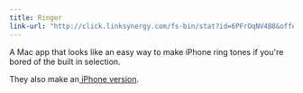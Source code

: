 ```yaml
---
title: Ringer
link-url: "http://click.linksynergy.com/fs-bin/stat?id=6PFrOqNV4B8&offerid=146261&type=3&subid=0&tmpid=1826&RD_PARM1=http%253A%252F%252Fitunes.apple.com%252Fca%252Fapp%252Fringer-ringtone-maker%252Fid402437824%253Fmt%253D12%2526uo%253D4%2526partnerId%253D30"
---
```

<p>A Mac app that looks like an easy way to make iPhone ring tones if you're bored of the built in selection.</p>
<p>They also make an<a href="http://click.linksynergy.com/fs-bin/stat?id=6PFrOqNV4B8&amp;offerid=146261&amp;type=3&amp;subid=0&amp;tmpid=1826&amp;RD_PARM1=http%253A%252F%252Fitunes.apple.com%252Fca%252Fapp%252Fringer-ringtone-creator%252Fid410360585%253Fmt%253D8%2526uo%253D4%2526partnerId%253D30" title="" target=""> iPhone version</a>.</p>

